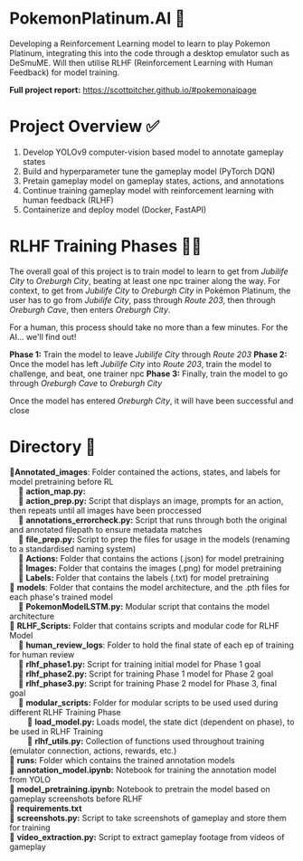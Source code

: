 # PokemonPlatinum.AI 👾
Developing a Reinforcement Learning model to learn to play Pokemon Platinum, integrating this into the code through a desktop emulator such as DeSmuME. Will then utilise RLHF (Reinforcement Learning with Human Feedback) for model training.

**Full project report:** https://scottpitcher.github.io/#pokemonaipage

# Project Overview ✅
1. Develop YOLOv9 computer-vision based model to annotate gameplay states
2. Build and hyperparameter tune the gameplay model (PyTorch DQN)
3. Pretain gameplay model on gameplay states, actions, and annotations
4. Continue training gameplay model with reinforcement learning with human feedback (RLHF)
5. Containerize and deploy model (Docker, FastAPI)

# RLHF Training Phases 🏋🏽
The overall goal of this project is to train model to learn to get from *Jubilife City* to *Oreburgh City*, beating at least one npc trainer along the way.
For context, to get from *Jubilife City* to *Oreburgh City* in Pokémon Platinum, the user has to go from *Jubilife City*, pass through *Route 203*, then through *Oreburgh Cave*, then enters *Oreburgh City*.

For a human, this process should take no more than a few minutes. For the AI... we'll find out!

**Phase 1:** Train the model to leave *Jubilife City* through *Route 203* 
**Phase 2:** Once the model has left *Jubilife City* into *Route 203*, train the model to challenge, and beat, one trainer npc
**Phase 3:** Finally, train the model to go through *Oreburgh Cave* to *Oreburgh City*

Once the model has entered *Oreburgh City*, it will have been successful and close

# Directory 📍
📁**Annotated_images**: Folder contained the actions, states, and labels for model pretraining before RL<br>
&nbsp;&nbsp;&nbsp;&nbsp;📄 **action_map.py:** <br>
&nbsp;&nbsp;&nbsp;&nbsp;📄 **action_prep.py:** Script that displays an image, prompts for an action, then repeats until all images have been proccessed <br>
&nbsp;&nbsp;&nbsp;&nbsp;📄 **annotations_errorcheck.py:** Script that runs through both the original and annotated filepath to ensure metadata matches<br>
&nbsp;&nbsp;&nbsp;&nbsp;📄 **file_prep.py:** Script to prep the files for usage in the models (renaming to a standardised naming system)<br>
&nbsp;&nbsp;&nbsp;&nbsp;📁 **Actions:** Folder that contains the actions (.json) for model pretraining <br>
&nbsp;&nbsp;&nbsp;&nbsp;📁 **Images:** Folder that contains the images (.png) for model pretraining<br>
&nbsp;&nbsp;&nbsp;&nbsp;📁 **Labels:** Folder that contains the labels (.txt) for model pretraining <br>
📁 **models**: Folder that contains the model architecture, and the .pth files for each phase's trained model <br>
&nbsp;&nbsp;&nbsp;&nbsp;📄 **PokemonModelLSTM.py:** Modular script that contains the model architecture<br>
📁 **RLHF_Scripts:** Folder that contains scripts and modular code for RLHF Model<br>
&nbsp;&nbsp;&nbsp;&nbsp;📁 **human_review_logs**: Folder to hold the final state of each ep of training for human review<br>
&nbsp;&nbsp;&nbsp;&nbsp;📄 **rlhf_phase1.py:** Script for training initial model for Phase 1 goal<br>
&nbsp;&nbsp;&nbsp;&nbsp;📄 **rlhf_phase2.py:** Script for training Phase 1 model for Phase 2 goal<br>
&nbsp;&nbsp;&nbsp;&nbsp;📄 **rlhf_phase3.py:** Script for training Phase 2 model for Phase 3, final goal<br>
&nbsp;&nbsp;&nbsp;&nbsp;📁 **modular_scripts:** Folder for modular scripts to be used used during different RLHF Training Phase<br>
&nbsp;&nbsp;&nbsp;&nbsp;&nbsp;&nbsp;&nbsp;&nbsp;📄 **load_model.py:** Loads model, the state dict (dependent on phase), to be used in RLHF Training<br>
&nbsp;&nbsp;&nbsp;&nbsp;&nbsp;&nbsp;&nbsp;&nbsp;📄 **rlhf_utils.py:** Collection of functions used throughout training (emulator connection, actions, rewards, etc.)<br>
📁 **runs:** Folder which contains the trained annotation models<br>
📄 **annotation_model.ipynb:** Notebook for training the annotation model from YOLO<br>
📄 **model_pretraining.ipynb:** Notebook to pretrain the model based on gameplay screenshots before RLHF<br>
📄 **requirements.txt**<br>
📄 **screenshots.py:** Script to take screenshots of gameplay and store them for training<br>
📄 **video_extraction.py:** Script to extract gameplay footage from videos of gameplay<br>
